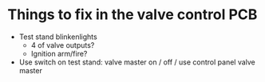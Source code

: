 # Things to fix in the valve control PCB
* Test stand blinkenlights
  * 4 of valve outputs?
  * Ignition arm/fire?
* Use switch on test stand: valve master on / off / use control panel valve master
